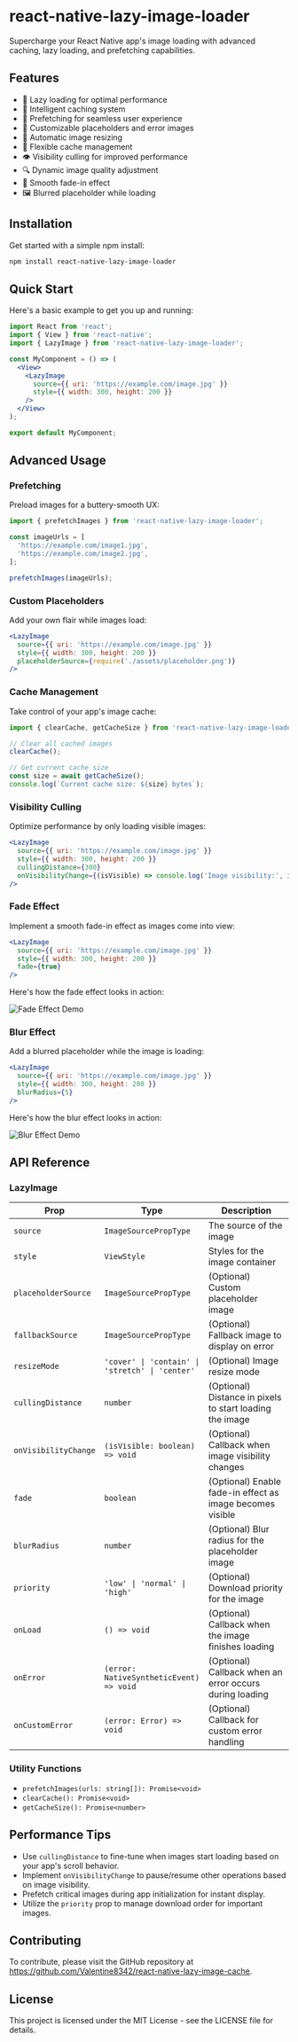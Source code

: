 # react-native-lazy-image-loader

Supercharge your React Native app's image loading with advanced caching, lazy loading, and prefetching capabilities.

## Features

- 🚀 Lazy loading for optimal performance
- 💾 Intelligent caching system
- 🔄 Prefetching for seamless user experience
- 🎨 Customizable placeholders and error images
- 📏 Automatic image resizing
- 🔧 Flexible cache management
- 👁️ Visibility culling for improved performance
- 🔍 Dynamic image quality adjustment
- 🌟 Smooth fade-in effect
- 🖼️ Blurred placeholder while loading

## Installation

Get started with a simple npm install:

```bash
npm install react-native-lazy-image-loader
```

## Quick Start

Here's a basic example to get you up and running:

```jsx
import React from 'react';
import { View } from 'react-native';
import { LazyImage } from 'react-native-lazy-image-loader';

const MyComponent = () => (
  <View>
    <LazyImage
      source={{ uri: 'https://example.com/image.jpg' }}
      style={{ width: 300, height: 200 }}
    />
  </View>
);

export default MyComponent;
```

## Advanced Usage

### Prefetching

Preload images for a buttery-smooth UX:

```jsx
import { prefetchImages } from 'react-native-lazy-image-loader';

const imageUrls = [
  'https://example.com/image1.jpg',
  'https://example.com/image2.jpg',
];

prefetchImages(imageUrls);
```

### Custom Placeholders

Add your own flair while images load:

```jsx
<LazyImage
  source={{ uri: 'https://example.com/image.jpg' }}
  style={{ width: 300, height: 200 }}
  placeholderSource={require('./assets/placeholder.png')}
/>
```

### Cache Management

Take control of your app's image cache:

```jsx
import { clearCache, getCacheSize } from 'react-native-lazy-image-loader';

// Clear all cached images
clearCache();

// Get current cache size
const size = await getCacheSize();
console.log(`Current cache size: ${size} bytes`);
```

### Visibility Culling

Optimize performance by only loading visible images:

```jsx
<LazyImage
  source={{ uri: 'https://example.com/image.jpg' }}
  style={{ width: 300, height: 200 }}
  cullingDistance={300}
  onVisibilityChange={(isVisible) => console.log('Image visibility:', isVisible)}
/>
```

### Fade Effect

Implement a smooth fade-in effect as images come into view:

```jsx
<LazyImage
  source={{ uri: 'https://example.com/image.jpg' }}
  style={{ width: 300, height: 200 }}
  fade={true}
/>
```

Here's how the fade effect looks in action:

![Fade Effect Demo](https://github.com/Valentine8342/react-native-lazy-image-cache/blob/main/react-native-lazy-image-cache/src/assets/fade-effect-demo.gif?raw=true)

### Blur Effect

Add a blurred placeholder while the image is loading:

```jsx
<LazyImage
  source={{ uri: 'https://example.com/image.jpg' }}
  style={{ width: 300, height: 200 }}
  blurRadius={5}
/>
```

Here's how the blur effect looks in action:

![Blur Effect Demo](https://github.com/Valentine8342/react-native-lazy-image-cache/blob/main/react-native-lazy-image-cache/src/assets/blur-effect-demo.gif?raw=true)

## API Reference

### LazyImage

<table width="100%">
  <thead>
    <tr>
      <th width="20%">Prop</th>
      <th width="30%">Type</th>
      <th width="50%">Description</th>
    </tr>
  </thead>
  <tbody>
    <tr>
      <td><code>source</code></td>
      <td><code>ImageSourcePropType</code></td>
      <td>The source of the image</td>
    </tr>
    <tr>
      <td><code>style</code></td>
      <td><code>ViewStyle</code></td>
      <td>Styles for the image container</td>
    </tr>
    <tr>
      <td><code>placeholderSource</code></td>
      <td><code>ImageSourcePropType</code></td>
      <td>(Optional) Custom placeholder image</td>
    </tr>
    <tr>
      <td><code>fallbackSource</code></td>
      <td><code>ImageSourcePropType</code></td>
      <td>(Optional) Fallback image to display on error</td>
    </tr>
    <tr>
      <td><code>resizeMode</code></td>
      <td><code>'cover' | 'contain' | 'stretch' | 'center'</code></td>
      <td>(Optional) Image resize mode</td>
    </tr>
    <tr>
      <td><code>cullingDistance</code></td>
      <td><code>number</code></td>
      <td>(Optional) Distance in pixels to start loading the image</td>
    </tr>
    <tr>
      <td><code>onVisibilityChange</code></td>
      <td><code>(isVisible: boolean) => void</code></td>
      <td>(Optional) Callback when image visibility changes</td>
    </tr>
    <tr>
      <td><code>fade</code></td>
      <td><code>boolean</code></td>
      <td>(Optional) Enable fade-in effect as image becomes visible</td>
    </tr>
    <tr>
      <td><code>blurRadius</code></td>
      <td><code>number</code></td>
      <td>(Optional) Blur radius for the placeholder image</td>
    </tr>
    <tr>
      <td><code>priority</code></td>
      <td><code>'low' | 'normal' | 'high'</code></td>
      <td>(Optional) Download priority for the image</td>
    </tr>
    <tr>
      <td><code>onLoad</code></td>
      <td><code>() => void</code></td>
      <td>(Optional) Callback when the image finishes loading</td>
    </tr>
    <tr>
      <td><code>onError</code></td>
      <td><code>(error: NativeSyntheticEvent<ImageErrorEventData>) => void</code></td>
      <td>(Optional) Callback when an error occurs during loading</td>
    </tr>
    <tr>
      <td><code>onCustomError</code></td>
      <td><code>(error: Error) => void</code></td>
      <td>(Optional) Callback for custom error handling</td>
    </tr>
  </tbody>
</table>

### Utility Functions

- `prefetchImages(urls: string[]): Promise<void>`
- `clearCache(): Promise<void>`
- `getCacheSize(): Promise<number>`

## Performance Tips

- Use `cullingDistance` to fine-tune when images start loading based on your app's scroll behavior.
- Implement `onVisibilityChange` to pause/resume other operations based on image visibility.
- Prefetch critical images during app initialization for instant display.
- Utilize the `priority` prop to manage download order for important images.

## Contributing

To contribute, please visit the GitHub repository at https://github.com/Valentine8342/react-native-lazy-image-cache.

## License

This project is licensed under the MIT License - see the LICENSE file for details.